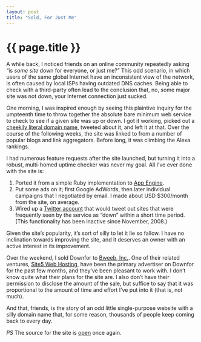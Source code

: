 ```yaml
---
layout: post
title: "Sold, For Just Me"
---
```


{{ page.title }}
================

A while back, I noticed friends on an online community repeatedly asking “is *some site* down for everyone, or just me?” This odd scenario, in which users of the same global Internet have an inconsistent view of the network, is often caused by local ISPs having outdated DNS caches. Being able to check with a third-party often lead to the conclusion that, no, some major site was not down, your Internet connection just sucked.

One morning, I was inspired enough by seeing this plaintive inquiry for the umpteenth time to throw together the absolute bare minimum web service to check to see if a given site was up or down. I got it working, picked out a [cheekily literal domain name](http://downforeveryoneorjustme.com/), tweeted about it, and left it at that. Over the course of the following weeks, the site was linked to from a number of popular blogs and link aggregators. Before long, it was climbing the Alexa rankings.

I had numerous feature requests after the site launched, but turning it into a robust, multi-homed uptime checker was never my goal. All I’ve ever done with the site is:

1.  Ported it from a simple Ruby implementation to [App Engine](http://appengine.google.com/).
2.  Put some ads on it; first Google AdWords, then later individual campaigns that I negotiated by email. I made about USD $300/month from the site, on average.
3.  Wired up a [Twitter account](http://twitter.com/downfor) that would tweet out sites that were frequently seen by the service as “down” within a short time period. (This functionality has been inactive since November, 2008.)

Given the site’s popularity, it’s sort of silly to let it lie so fallow. I have no inclination towards improving the site, and it deserves an owner with an active interest in its improvement.

Over the weekend, I sold Downfor to [Bweeb, Inc.](http://www.bweeb.com/). One of their related ventures, [Site5 Web Hosting](http://site5.com/), have been the primary advertiser on Downfor for the past few months, and they’ve been pleasant to work with. I don’t know quite what their plans for the site are. I also don’t have their permission to disclose the amount of the sale, but suffice to say that it was proportional to the amount of time and effort I’ve put into it (that is, not much).

And that, friends, is the story of an odd little single-purpose website with a silly domain name that, for some reason, thousands of people keep coming back to every day.

*PS* The source for the site is [open](https://github.com/al3x/downforeveryoneorjustme) once again.
